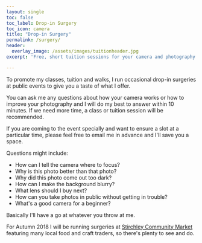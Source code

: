 ```yaml
---
layout: single
toc: false
toc_label: Drop-in Surgery
toc_icon: camera
title: "Drop-in Surgery"
permalink: /surgery/
header:
  overlay_image: /assets/images/tuitionheader.jpg
excerpt: 'Free, short tuition sessions for your camera and photography.'

---
```


To promote my classes, tuition and walks, I run occasional drop-in surgeries at public events to give you a taste of what I offer. 

You can ask me any questions about how your camera works or how to improve your photography and I will do my best to answer within 10 minutes. If we need more time, a class or tuition session will be recommended. 

If you are coming to the event specially and want to ensure a slot at a particular time, please feel free to email me in advance and I'll save you a space. 

Questions might include:

- How can I tell the camera where to focus? 
- Why is this photo better than that photo? 
- Why did this photo come out too dark?
- How can I make the background blurry?
- What lens should I buy next?
- How can you take photos in public without getting in trouble?
- What's a good camera for a beginner? 

Basically I'll have a go at whatever you throw at me.

For Autumn 2018 I will be running surgeries at [Stirchley Community Market](https://stirchleycommunitymarket.co.uk) featuring many local food and craft traders, so there's plenty to see and do. 

